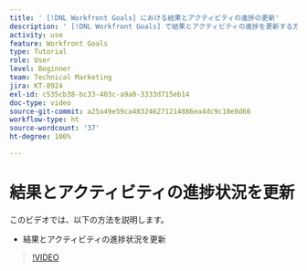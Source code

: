 ```yaml
---
title: ' [!DNL Workfront Goals] における結果とアクティビティの進捗の更新'
description: ' [!DNL Workfront Goals] で結果とアクティビティの進捗を更新する方法を説明します。'
activity: use
feature: Workfront Goals
type: Tutorial
role: User
level: Beginner
team: Technical Marketing
jira: KT-8924
exl-id: c535cb38-bc33-403c-a9a0-3333d715eb14
doc-type: video
source-git-commit: a25a49e59ca483246271214886ea4dc9c10e8d66
workflow-type: ht
source-wordcount: '37'
ht-degree: 100%

---
```


# 結果とアクティビティの進捗状況を更新

このビデオでは、以下の方法を説明します。

* 結果とアクティビティの進捗状況を更新

>[!VIDEO](https://video.tv.adobe.com/v/335196/?quality=12&learn=on)
